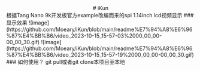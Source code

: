 <div align="center">  # iKun  </div>
根据Tang Nano 9k开发板官方example改编而来的spi 1.14inch lcd视频显示
### 显示效果
![image](https://github.com/Moeary/iKun/blob/main/readme%E7%94%A8%E6%96%87%E4%BB%B6/video_2023-10-15_15-57-03%2000_00_00-00_00_30.gif)
![image](https://github.com/Moeary/iKun/blob/main/readme%E7%94%A8%E6%96%87%E4%BB%B6/video_2023-10-15_15-57-19%2000_00_00-00_00_30.gif)
### 如何使用？
git pull或者git clone本项目至本地<br>
